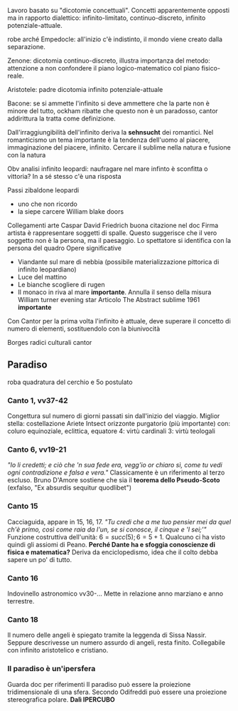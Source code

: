 
Lavoro basato su "dicotomie concettuali". Concetti apparentemente opposti ma in rapporto dialettico: infinito-limitato, continuo-discreto, infinito potenziale-attuale.

robe arché
Empedocle: all'inizio c'è indistinto, il mondo viene creato dalla separazione.

Zenone: dicotomia continuo-discreto, illustra importanza del metodo: attenzione a non confondere il piano logico-matematico col piano fisico-reale.

Aristotele: padre dicotomia infinito potenziale-attuale

Bacone: se si ammette l'infinito si deve ammettere che la parte non è minore del tutto, ockham ribatte che questo non è un paradosso, cantor addirittura la tratta come definizione.

Dall'irraggiungibilità dell'infinito deriva la **sehnsucht** dei romantici. Nel romanticismo un tema importante è la tendenza dell'uomo al piacere, immaginazione del piacere, infinito. Cercare il sublime nella natura e fusione con la natura

Obv analisi infinito leopardi: naufragare nel mare infinto è sconfitta o vittoria?
In a sé stesso c'è una risposta

Passi zibaldone leopardi
- uno che non ricordo
- la siepe carcere
William blake doors

Collegamenti arte
Caspar David Friedrich buona citazione nel doc
Firma artista è rappresentare soggetti di spalle. Questo suggerisce che il vero soggetto non è la persona, ma il paesaggio. Lo spettatore si identifica con la persona del quadro
Opere significative
- Viandante sul mare di nebbia (possibile materializzazione pittorica di infinito leopardiano)
- Luce del mattino
- Le bianche scogliere di rugen
- Il monaco in riva al mare **importante**. Annulla il senso della misura
William turner evening star
Articolo The Abstract sublime 1961 **importante**

Con Cantor per la prima volta l'infinito è attuale, deve superare il concetto di numero di elementi, sostituendolo con la biunivocità

Borges radici culturali cantor

## Paradiso
roba quadratura del cerchio e 5o postulato
### Canto 1, vv37-42
Congettura sul numero di giorni passati sin dall'inizio del viaggio.
Miglior stella: costellazione Ariete
Intsect  orizzonte purgatorio (più importante) con:
	coluro equinoziale, eclittica, equatore
4: virtù cardinali
3: virtù teologali 

### Canto 6, vv19-21
*"Io li credetti; e ciò che 'n sua fede era,
  vegg'io or chiaro sì, come tu vedi
  ogni contradizione e falsa e vera."*
Classicamente è un riferimento al terzo escluso. Bruno D'Amore sostiene che sia il **teorema dello Pseudo-Scoto** (exfalso, "Ex absurdis sequitur quodlibet")

### Canto 15
Cacciaguida, appare in 15, 16, 17.
   *"Tu credi che a me tuo pensier mei
	  da quel ch'è primo, così come raia
	  da l'un, se si conosce, il cinque e 'l sei;'"*
Funzione costruttiva dell'unità: $6 = succ(5); 6=5+1$. Qualcuno ci ha visto quindi gli assiomi di Peano.
**Perché Dante ha e sfoggia conoscienze di fisica e matematica?** Deriva da enciclopedismo, idea che il colto debba sapere un po' di tutto.
### Canto 16
Indovinello astronomico vv30-... Mette in relazione anno marziano e anno terrestre.

### Canto 18
Il numero delle angeli è spiegato tramite la leggenda di Sissa Nassir.
Seppure descrivesse un numero assurdo di angeli, resta finito. Collegabile con infinito aristotelico e cristiano.

### Il paradiso è un'ipersfera
Guarda doc per riferimenti
Il paradiso può essere la proiezione tridimensionale di una sfera. Secondo Odifreddi può essere una proiezione stereografica polare.
**Dalì IPERCUBO**
